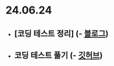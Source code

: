 # 24.06.24

- ## [코딩 테스트 정리] (- [블로그](https://rim109.tistory.com/235))
- ## 코딩 테스트 풀기 (- [깃허브](https://github.com/rim109/codingtest-practice))